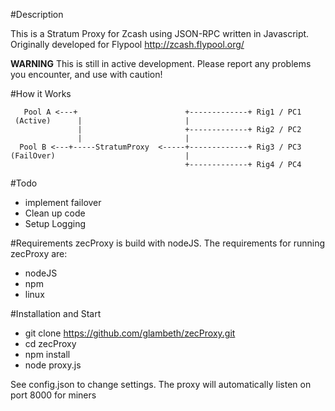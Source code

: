 #Description 

This is a Stratum Proxy for Zcash using JSON-RPC written in Javascript. 
Originally developed for Flypool http://zcash.flypool.org/ 

**WARNING** This is still in active development. Please report any problems you encounter, and use with caution! 

#How it Works
```
   Pool A <---+                        +-------------+ Rig1 / PC1
 (Active)      |                       |
               |                       +-------------+ Rig2 / PC2
               |                       |
  Pool B <---+-----StratumProxy  <-----+-------------+ Rig3 / PC3
(FailOver)                             |
                                       +-------------+ Rig4 / PC4                                      
```

#Todo
* implement failover 
* Clean up code
* Setup Logging

#Requirements
zecProxy is build with nodeJS. The requirements for running zecProxy are:
* nodeJS
* npm
* linux

#Installation and Start
* git clone https://github.com/glambeth/zecProxy.git
* cd zecProxy
* npm install
* node proxy.js

See config.json to change settings. 
The proxy will automatically listen on port 8000 for miners

